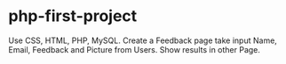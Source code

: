 # php-first-project
Use CSS, HTML, PHP, MySQL. Create a Feedback page take input Name, Email, Feedback and Picture from Users. Show results in other Page.
